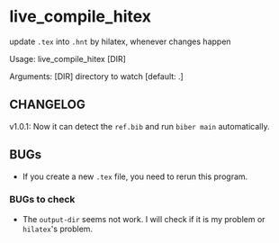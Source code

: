 # live_compile_hitex

update `.tex` into `.hnt` by hilatex, whenever changes happen

Usage: live_compile_hitex [DIR]

Arguments:
  [DIR]  directory to watch [default: .]

## CHANGELOG

v1.0.1: Now it can detect the `ref.bib` and run `biber main` automatically.

## BUGs

* If you create a new `.tex` file, you need to rerun this program.

### BUGs to check

* The `output-dir` seems not work. I will check if it is my problem or `hilatex`'s problem.